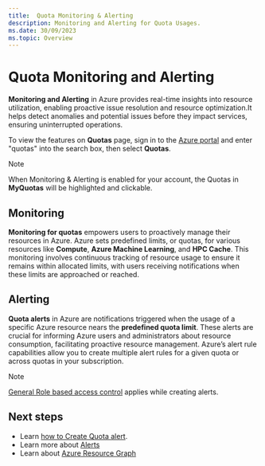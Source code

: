 ```yaml
---
title:  Quota Monitoring & Alerting
description: Monitoring and Alerting for Quota Usages.
ms.date: 30/09/2023
ms.topic: Overview
---
```


# Quota Monitoring and Alerting

**Monitoring and Alerting** in Azure provides real-time insights into resource utilization, enabling proactive issue resolution and resource optimization.It helps detect anomalies and potential issues before they impact services, ensuring uninterrupted operations. 

To view the features on **Quotas** page, sign in to the [Azure portal](https://portal.azure.com) and enter "quotas" into the search box, then select **Quotas**.

> [!NOTE]
> When Monitoring & Alerting is enabled for your account, the Quotas in **MyQuotas** will be highlighted and clickable. 

## Monitoring 

**Monitoring for quotas** empowers users to proactively manage their resources in Azure. Azure sets predefined limits, or quotas, for various resources like **Compute**, **Azure Machine Learning**, and **HPC Cache**. This monitoring involves continuous tracking of resource usage to ensure it remains within allocated limits, with users receiving notifications when these limits are approached or reached. 

## Alerting 

**Quota alerts** in Azure are notifications triggered when the usage of a specific Azure resource nears the **predefined quota limit**. These alerts are crucial for informing Azure users and administrators about resource consumption, facilitating proactive resource management. Azure’s alert rule capabilities allow you to create multiple alert rules for a given quota or across quotas in your subscription.  

> [!NOTE]
> [General Role based access control](https://learn.microsoft.com/en-us/azure/azure-monitor/alerts/alerts-overview#azure-role-based-access-control-for-alerts) applies while creating alerts.  


## Next steps

- Learn [how to Create Quota alert](how-to-guide-monitoring-alerting.md).
- Learn more about [Alerts](https://learn.microsoft.com/en-us/azure/azure-monitor/alerts/alerts-overview)
- Learn about [Azure Resource Graph](https://learn.microsoft.com/en-us/azure/governance/resource-graph/overview)

